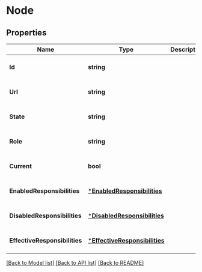 # Node

## Properties
Name | Type | Description | Notes
------------ | ------------- | ------------- | -------------
**Id** | **string** |  | [optional] [default to null]
**Url** | **string** |  | [optional] [default to null]
**State** | **string** |  | [optional] [default to null]
**Role** | **string** |  | [optional] [default to null]
**Current** | **bool** |  | [optional] [default to null]
**EnabledResponsibilities** | [***EnabledResponsibilities**](enabledResponsibilities.md) |  | [optional] [default to null]
**DisabledResponsibilities** | [***DisabledResponsibilities**](disabledResponsibilities.md) |  | [optional] [default to null]
**EffectiveResponsibilities** | [***EffectiveResponsibilities**](effectiveResponsibilities.md) |  | [optional] [default to null]

[[Back to Model list]](../README.md#documentation-for-models) [[Back to API list]](../README.md#documentation-for-api-endpoints) [[Back to README]](../README.md)


